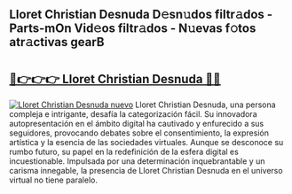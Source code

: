 ## Lloret Christian Desnuda D𝚎sn𝚞dos filtr𝚊dos - Parts-mOn Vid𝚎os filtr𝚊dos - N𝚞evas f𝚘tos atr𝚊ctivas gearB

# <h2><a href="http://mb5jvf.tromn.icu/?c=Lloret+Christian+Desnuda">🔗👉👉👉 Lloret Christian Desnuda 🔗🔗</a></h2>

[![Lloret Christian Desnuda nuevo](https://i.imgur.com/pEAQMta.gif)](http://mb5jvf.tromn.icu/?c=Lloret+Christian+Desnuda)
Lloret Christian Desnuda, una persona compleja e intrigante, desafía la categorización fácil. Su innovadora autopresentación en el ámbito digital ha cautivado y enfurecido a sus seguidores, provocando debates sobre el consentimiento, la expresión artística y la esencia de las sociedades virtuales. Aunque se desconoce su rumbo futuro, su papel en la redefinición de la esfera digital es incuestionable. Impulsada por una determinación inquebrantable y un carisma innegable, la presencia de Lloret Christian Desnuda en el universo virtual no tiene paralelo.
